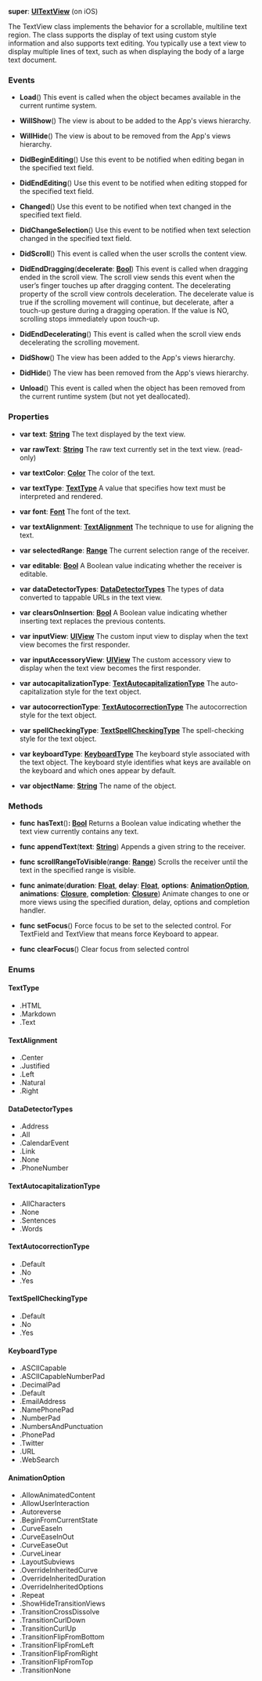 **super**: **[UITextView](UITextView.md)** (on iOS)

The TextView class implements the behavior for a scrollable, multiline text region. The class supports the display of text using custom style information and also supports text editing. You typically use a text view to display multiple lines of text, such as when displaying the body of a large text document.

### Events

* **Load**()
This event is called when the object becames available in the current runtime system.

* **WillShow**()
The view is about to be added to the App's views hierarchy.

* **WillHide**()
The view is about to be removed from the App's views hierarchy.

* **DidBeginEditing**()
Use this event to be notified when editing began in the specified text field.

* **DidEndEditing**()
Use this event to be notified when editing stopped for the specified text field.

* **Changed**()
Use this event to be notified when text changed in the specified text field.

* **DidChangeSelection**()
Use this event to be notified when text selection changed in the specified text field.

* **DidScroll**()
This event is called when the user scrolls the content view.

* **DidEndDragging**(**decelerate**: **[Bool](../gravity/bool.md)**)
This event is called when dragging ended in the scroll view. The scroll view sends this event when the user’s finger touches up after dragging content. The decelerating property of the scroll view controls deceleration. The decelerate value is true if the scrolling movement will continue, but decelerate, after a touch-up gesture during a dragging operation. If the value is NO, scrolling stops immediately upon touch-up.

* **DidEndDecelerating**()
This event is called when the scroll view ends decelerating the scrolling movement.

* **DidShow**()
The view has been added to the App's views hierarchy.

* **DidHide**()
The view has been removed from the App's views hierarchy.

* **Unload**()
This event is called when the object has been removed from the current runtime system (but not yet deallocated).



### Properties

* **var** **text**: **[String](../gravity/string.md)**
The text displayed by the text view.

* **var** **rawText**: **[String](../gravity/string.md)**
The raw text currently set in the text view. \(read-only\)

* **var** **textColor**: **[Color](Color.md)**
The color of the text.

* **var** **textType**: **<a href="#_enum_TextType">TextType</a>**
A value that specifies how text must be interpreted and rendered.

* **var** **font**: **[Font](Font.md)**
The font of the text.

* **var** **textAlignment**: **<a href="#_enum_TextAlignment">TextAlignment</a>**
The technique to use for aligning the text.

* **var** **selectedRange**: **[Range](../gravity/range.md)**
The current selection range of the receiver.

* **var** **editable**: **[Bool](../gravity/bool.md)**
A Boolean value indicating whether the receiver is editable.

* **var** **dataDetectorTypes**: **<a href="#_enum_DataDetectorTypes">DataDetectorTypes</a>**
The types of data converted to tappable URLs in the text view.

* **var** **clearsOnInsertion**: **[Bool](../gravity/bool.md)**
A Boolean value indicating whether inserting text replaces the previous contents.

* **var** **inputView**: **[UIView](UIView.md)**
The custom input view to display when the text view becomes the first responder.

* **var** **inputAccessoryView**: **[UIView](UIView.md)**
The custom accessory view to display when the text view becomes the first responder.

* **var** **autocapitalizationType**: **<a href="#_enum_TextAutocapitalizationType">TextAutocapitalizationType</a>**
The auto-capitalization style for the text object.

* **var** **autocorrectionType**: **<a href="#_enum_TextAutocorrectionType">TextAutocorrectionType</a>**
The autocorrection style for the text object.

* **var** **spellCheckingType**: **<a href="#_enum_TextSpellCheckingType">TextSpellCheckingType</a>**
The spell-checking style for the text object.

* **var** **keyboardType**: **<a href="#_enum_KeyboardType">KeyboardType</a>**
The keyboard style associated with the text object. The keyboard style identifies what keys are available on the keyboard and which ones appear by default.

* **var** **objectName**: **[String](../gravity/string.md)**
The name of the object.



### Methods

* **func** **hasText**()<strong>: [Bool](../gravity/bool.md)</strong> 
Returns a Boolean value indicating whether the text view currently contains any text.

* **func** **appendText**(**text**: **[String](../gravity/string.md)**)
Appends a given string to the receiver.

* **func** **scrollRangeToVisible**(**range**: **[Range](../gravity/range.md)**)
Scrolls the receiver until the text in the specified range is visible.

* **func** **animate**(**duration**: **[Float](../gravity/float.md)**, **delay**: **[Float](../gravity/float.md)**, **options**: **<a href="#_enum_AnimationOption">AnimationOption</a>**, **animations**: **<a href="../gravity/closure.html" data-toggle="popover" data-trigger="hover" title="animations ()" data-content="The animations closure, if set, contains the changes to commit to the views. This is where you programmatically change any animatable properties of the views in your view hierarchy. This block takes no parameters and has no return value.">Closure</a>**, **completion**: **<a href="../gravity/closure.html" data-toggle="popover" data-trigger="hover" title="completion (finished: Bool)" data-content="The completion closure, if set, is executed when the animation sequence ends. This block has no return value and takes a single Bool argument that indicates whether or not the animations actually finished before the completion handler was called. If the duration of the animation is 0, this block is performed at the beginning of the next run loop cycle.">Closure</a>**)
Animate changes to one or more views using the specified duration, delay, options and completion handler.

* **func** **setFocus**()
Force focus to be set to the selected control. For TextField and TextView that means force Keyboard to appear.

* **func** **clearFocus**()
Clear focus from selected control





### Enums

<div id="_enum_TextType"></div>

#### TextType
 * .HTML
 * .Markdown
 * .Text

<div id="_enum_TextAlignment"></div>

#### TextAlignment
 * .Center
 * .Justified
 * .Left
 * .Natural
 * .Right

<div id="_enum_DataDetectorTypes"></div>

#### DataDetectorTypes
 * .Address
 * .All
 * .CalendarEvent
 * .Link
 * .None
 * .PhoneNumber

<div id="_enum_TextAutocapitalizationType"></div>

#### TextAutocapitalizationType
 * .AllCharacters
 * .None
 * .Sentences
 * .Words

<div id="_enum_TextAutocorrectionType"></div>

#### TextAutocorrectionType
 * .Default
 * .No
 * .Yes

<div id="_enum_TextSpellCheckingType"></div>

#### TextSpellCheckingType
 * .Default
 * .No
 * .Yes

<div id="_enum_KeyboardType"></div>

#### KeyboardType
 * .ASCIICapable
 * .ASCIICapableNumberPad
 * .DecimalPad
 * .Default
 * .EmailAddress
 * .NamePhonePad
 * .NumberPad
 * .NumbersAndPunctuation
 * .PhonePad
 * .Twitter
 * .URL
 * .WebSearch

<div id="_enum_AnimationOption"></div>

#### AnimationOption
 * .AllowAnimatedContent
 * .AllowUserInteraction
 * .Autoreverse
 * .BeginFromCurrentState
 * .CurveEaseIn
 * .CurveEaseInOut
 * .CurveEaseOut
 * .CurveLinear
 * .LayoutSubviews
 * .OverrideInheritedCurve
 * .OverrideInheritedDuration
 * .OverrideInheritedOptions
 * .Repeat
 * .ShowHideTransitionViews
 * .TransitionCrossDissolve
 * .TransitionCurlDown
 * .TransitionCurlUp
 * .TransitionFlipFromBottom
 * .TransitionFlipFromLeft
 * .TransitionFlipFromRight
 * .TransitionFlipFromTop
 * .TransitionNone



